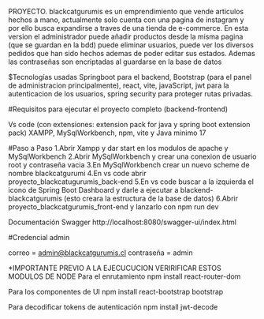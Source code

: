 PROYECTO.
blackcatgurumis es un emprendimiento que vende articulos hechos a mano, actualmente solo cuenta con una pagina de instagram y por ello busca expandirse a traves de una tienda de e-commerce. En esta version el administrador puede añadir productos desde la misma pagina (que se guardan en la bdd) puede eliminar usuarios, puede ver los diversos pedidos que han sido hechos ademas de poder editar sus estados. Ademas las contraseñas son encriptadas al guardarse en la base de datos

$Tecnologías usadas
Springboot para el backend, Bootstrap (para el panel de administracion principalmente), react, vite, javaScript, jwt para la autenticacion de los usuarios, spring security para proteger rutas privadas.

#Requisitos para ejecutar el proyecto completo (backend-frontend)

Vs code (con extensiones: extension pack for java y spring boot extension pack) XAMPP, MySqlWorkbench, npm, vite y Java minimo 17

#Paso a Paso
1.Abrir Xampp y dar start en los modulos de apache y MySqlWorkbench
2.Abrir MySqlWorkbench y crear una conexion de usuario root y contraseña vacia
3.En MySqlWorkbench crear un nuevo scheme de nombre blackcatgurumi
4.En vs code abrir proyecto_blackcatugurumis_back-end 
5.En vs code buscar a la izquierda el icono de Spring Boot Dashboard y darle a ejecutar a blackend-blackcatgurumis (esto creara la estructura de la base de datos)
6.Abrir proyecto_blackcatgurumis_front-end y lanzarlo con npm run dev

Documentación Swagger
http://localhost:8080/swagger-ui/index.html

#Credencial admin

correo = admin@blackcatgurumis.cl
contraseña = admin

*IMPORTANTE PREVIO A LA EJECUCUCION VERIRIFICAR ESTOS MODULOS DE NODE
Para el enrutamiento
npm install react-router-dom

Para los componentes de UI
npm install react-bootstrap bootstrap

Para decodificar tokens de autenticación
npm install jwt-decode
